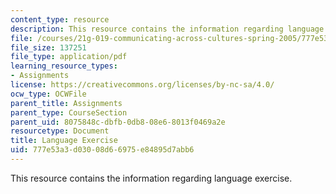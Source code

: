 ```yaml
---
content_type: resource
description: This resource contains the information regarding language exercise.
file: /courses/21g-019-communicating-across-cultures-spring-2005/777e53a3d03008d66975e84895d7abb6_MIT21G_019S05_lang_exe.pdf
file_size: 137251
file_type: application/pdf
learning_resource_types:
- Assignments
license: https://creativecommons.org/licenses/by-nc-sa/4.0/
ocw_type: OCWFile
parent_title: Assignments
parent_type: CourseSection
parent_uid: 8075848c-dbfb-0db8-08e6-8013f0469a2e
resourcetype: Document
title: Language Exercise
uid: 777e53a3-d030-08d6-6975-e84895d7abb6
---
```

This resource contains the information regarding language exercise.